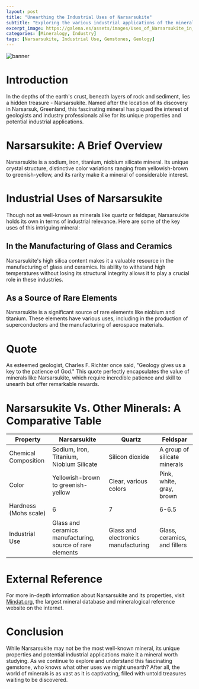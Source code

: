 ```yaml
---
layout: post
title: "Unearthing the Industrial Uses of Narsarsukite"
subtitle: "Exploring the various industrial applications of the mineral Narsarsukite, a unique gemstone with potential untapped uses."
excerpt_image: https://galena.es/assets/images/Uses_of_Narsarsukite_in_Industry.png
categories: [Mineralogy, Industry]
tags: [Narsarsukite, Industrial Use, Gemstones, Geology]
---
```


![banner](https://galena.es/assets/images/Uses_of_Narsarsukite_in_Industry.png "A close-up image of Narsarsukite crystals, showcasing their unique structure and color, surrounded by industrial tools and equipment, illustrating the mineral's various applications in industry.")

# Introduction

In the depths of the earth's crust, beneath layers of rock and sediment, lies a hidden treasure - Narsarsukite. Named after the location of its discovery in Narsarsuk, Greenland, this fascinating mineral has piqued the interest of geologists and industry professionals alike for its unique properties and potential industrial applications.

# Narsarsukite: A Brief Overview

Narsarsukite is a sodium, iron, titanium, niobium silicate mineral. Its unique crystal structure, distinctive color variations ranging from yellowish-brown to greenish-yellow, and its rarity make it a mineral of considerable interest.

# Industrial Uses of Narsarsukite

Though not as well-known as minerals like quartz or feldspar, Narsarsukite holds its own in terms of industrial relevance. Here are some of the key uses of this intriguing mineral:

## In the Manufacturing of Glass and Ceramics

Narsarsukite's high silica content makes it a valuable resource in the manufacturing of glass and ceramics. Its ability to withstand high temperatures without losing its structural integrity allows it to play a crucial role in these industries.

## As a Source of Rare Elements

Narsarsukite is a significant source of rare elements like niobium and titanium. These elements have various uses, including in the production of superconductors and the manufacturing of aerospace materials.

# Quote

As esteemed geologist, Charles F. Richter once said, "Geology gives us a key to the patience of God." This quote perfectly encapsulates the value of minerals like Narsarsukite, which require incredible patience and skill to unearth but offer remarkable rewards.

# Narsarsukite Vs. Other Minerals: A Comparative Table

| Property | Narsarsukite | Quartz | Feldspar |
|---|---|---|---|
| Chemical Composition | Sodium, Iron, Titanium, Niobium Silicate | Silicon dioxide | A group of silicate minerals |
| Color | Yellowish-brown to greenish-yellow | Clear, various colors | Pink, white, gray, brown |
| Hardness (Mohs scale) | 6 | 7 | 6-6.5 |
| Industrial Use | Glass and ceramics manufacturing, source of rare elements | Glass and electronics manufacturing | Glass, ceramics, and fillers |

# External Reference

For more in-depth information about Narsarsukite and its properties, visit [Mindat.org](https://www.mindat.org/min-2801.html), the largest mineral database and mineralogical reference website on the internet.

# Conclusion

While Narsarsukite may not be the most well-known mineral, its unique properties and potential industrial applications make it a mineral worth studying. As we continue to explore and understand this fascinating gemstone, who knows what other uses we might unearth? After all, the world of minerals is as vast as it is captivating, filled with untold treasures waiting to be discovered.